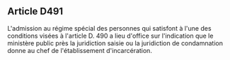 Article D491
----
L'admission au régime spécial des personnes qui satisfont à l'une des conditions
visées à l'article D. 490 a lieu d'office sur l'indication que le ministère
public près la juridiction saisie ou la juridiction de condamnation donne au
chef de l'établissement d'incarcération.
